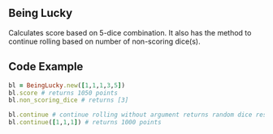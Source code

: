 ## Being Lucky

Calculates score based on 5-dice combination. It also has the method to continue rolling based on number of non-scoring dice(s).

## Code Example

```ruby
bl = BeingLucky.new([1,1,1,3,5])
bl.score # returns 1050 points
bl.non_scoring_dice # returns [3]

bl.continue # continue rolling without argument returns random dice results
bl.continue([1,1,1]) # returns 1000 points
```
